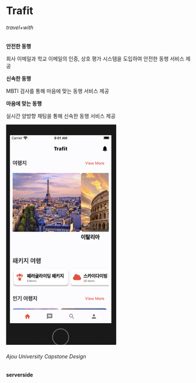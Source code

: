 Trafit 
=========
###### travel+with
**안전한 동행**

회사 이메일과 학교 이메일의 인증, 상호 평가 시스템을 도입하여 안전한 동행 서비스 제공


**신속한 동행**

MBTI 검사를 통해 마음에 맞는 동행 서비스 제공

**마음에 맞는 동행**

실시간 양방향 채팅을 통해 신속한 동행 서비스 제공


<img src="./imgForMkdn/스크린샷 2020-06-12 오전 8.01.32.jpg" width="300px" height="600px" title="300px" alt="trafit"></img><br/>

###### Ajou University Capstone Design
**serverside**
